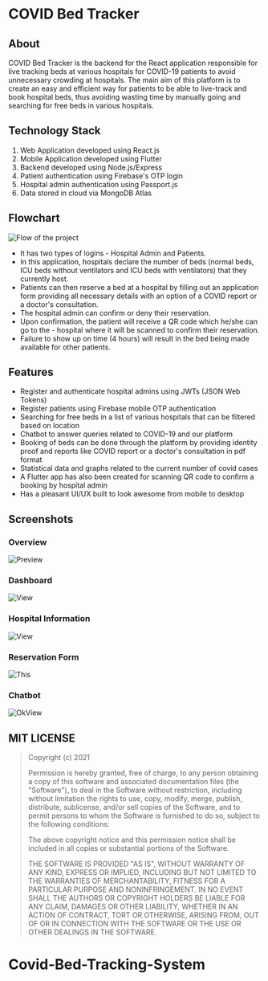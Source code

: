 # COVID Bed Tracker

## About

COVID Bed Tracker is the backend for the React application responsible for live tracking beds at various hospitals for COVID-19 patients to avoid unnecessary crowding at hospitals. The main aim of this platform is to create an easy and efficient way for patients to be able to live-track and book hospital beds, thus avoiding wasting time by manually going and searching for free beds in various hospitals.

## Technology Stack

1. Web Application developed using React.js
2. Mobile Application developed using Flutter
3. Backend developed using Node.js/Express
4. Patient authentication using Firebase's OTP login
5. Hospital admin authentication using Passport.js
6. Data stored in cloud via MongoDB Atlas

## Flowchart

![Flow of the project](https://i.imgur.com/ELio5lq.jpg)

- It has two types of logins - Hospital Admin and Patients.
- In this application, hospitals declare the number of beds (normal beds, ICU beds without ventilators and ICU beds with ventilators) that they currently host.
- Patients can then reserve a bed at a hospital by filling out an application form providing all necessary details with an option of a COVID report or a doctor's consultation.
- The hospital admin can confirm or deny their reservation.
- Upon confirmation, the patient will receive a QR code which he/she can go to the - hospital where it will be scanned to confirm their reservation.
- Failure to show up on time (4 hours) will result in the bed being made available for other patients.

## Features

- Register and authenticate hospital admins using JWTs (JSON Web Tokens)
- Register patients using Firebase mobile OTP authentication
- Searching for free beds in a list of various hospitals that can be filtered based on location
- Chatbot to answer queries related to COVID-19 and our platform
- Booking of beds can be done through the platform by providing identity proof and reports like COVID report or a doctor's consultation in pdf format
- Statistical data and graphs related to the current number of covid cases
- A Flutter app has also been created for scanning QR code to confirm a booking by hospital admin
- Has a pleasant UI/UX built to look awesome from mobile to desktop

## Screenshots

### Overview

![Preview](https://i.imgur.com/W8op4O3.png)

### Dashboard

![View](https://i.imgur.com/utiI2Ry.png)

### Hospital Information

![View](https://i.imgur.com/iaYN4Aq.png)

### Reservation Form

![This](https://i.imgur.com/0ofa8tr.png)

### Chatbot

![OkView](https://i.imgur.com/dTvrsrk.png)

## MIT LICENSE

> Copyright (c) 2021
>
> Permission is hereby granted, free of charge, to any person obtaining a copy
> of this software and associated documentation files (the "Software"), to deal
> in the Software without restriction, including without limitation the rights
> to use, copy, modify, merge, publish, distribute, sublicense, and/or sell
> copies of the Software, and to permit persons to whom the Software is
> furnished to do so, subject to the following conditions:
>
> The above copyright notice and this permission notice shall be included in all
> copies or substantial portions of the Software.
>
> THE SOFTWARE IS PROVIDED "AS IS", WITHOUT WARRANTY OF ANY KIND, EXPRESS OR
> IMPLIED, INCLUDING BUT NOT LIMITED TO THE WARRANTIES OF MERCHANTABILITY,
> FITNESS FOR A PARTICULAR PURPOSE AND NONINFRINGEMENT. IN NO EVENT SHALL THE
> AUTHORS OR COPYRIGHT HOLDERS BE LIABLE FOR ANY CLAIM, DAMAGES OR OTHER
> LIABILITY, WHETHER IN AN ACTION OF CONTRACT, TORT OR OTHERWISE, ARISING FROM,
> OUT OF OR IN CONNECTION WITH THE SOFTWARE OR THE USE OR OTHER DEALINGS IN THE
> SOFTWARE.
# Covid-Bed-Tracking-System
